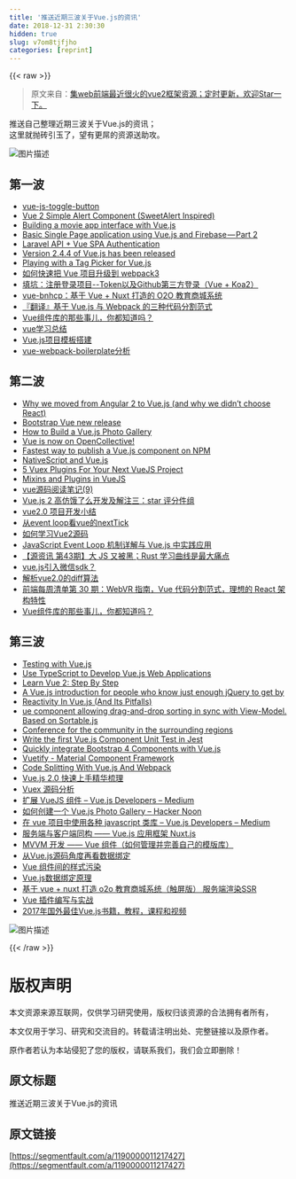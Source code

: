 ```yaml
---
title: '推送近期三波关于Vue.js的资讯' 
date: 2018-12-31 2:30:30
hidden: true
slug: v7om8tjfjho
categories: [reprint]
---
```


{{< raw >}}

                    
<blockquote><p>原文来自：<a href="https://github.com/itemsets/vue2" rel="nofollow noreferrer" target="_blank">集web前端最近很火的vue2框架资源；定时更新，欢迎Star一下。</a></p></blockquote>
<p>推送自己整理近期三波关于Vue.js的资讯；  <br>这里就抛砖引玉了，望有更屌的资源送助攻。</p>
<p><span class="img-wrap"><img data-src="/img/bVVeiZ" src="https://static.alili.tech/img/bVVeiZ" alt="图片描述" title="图片描述" style="cursor: pointer; display: inline;"></span></p>
<h2 id="articleHeader0">第一波</h2>
<ul>
<li><a href="https://github.com/euvl/vue-js-toggle-button" rel="nofollow noreferrer" target="_blank">vue-js-toggle-button</a></li>
<li><a href="https://github.com/mazipan/vue2-simplert" rel="nofollow noreferrer" target="_blank">Vue 2 Simple Alert Component (SweetAlert Inspired) </a></li>
<li><a href="https://hackernoon.com/building-a-movie-app-interface-with-vue-js-cdc8aeb5db0b" rel="nofollow noreferrer" target="_blank">Building a movie app interface with Vue.js</a></li>
<li><a href="https://medium.com/@oleg.agapov/basic-single-page-application-using-vue-js-and-firebase-part-2-143a3084266f" rel="nofollow noreferrer" target="_blank">Basic Single Page application using Vue.js and Firebase — Part 2</a></li>
<li><a href="https://medium.com/carbono/laravel-api-vue-spa-authentication-354dbd9ef1b0" rel="nofollow noreferrer" target="_blank">Laravel API + Vue SPA Authentication</a></li>
<li><a href="https://github.com/vuejs/vue/releases/tag/v2.4.4" rel="nofollow noreferrer" target="_blank">Version 2.4.4 of Vue.js has been released</a></li>
<li><a href="https://vuejsfeed.com/blog/playing-with-a-tag-picker-for-vue-js" rel="nofollow noreferrer" target="_blank">Playing with a Tag Picker for Vue.js</a></li>
<li><a href="https://mp.weixin.qq.com/s?__biz=MzU0OTExNzYwNg==&amp;mid=2247483859&amp;idx=1&amp;sn=e460ba96a83dac8146685db09204d3e0" rel="nofollow noreferrer" target="_blank">如何快速把 Vue 项目升级到 webpack3</a></li>
<li><a href="https://juejin.im/post/59ba2abc6fb9a00a4d53bf4b" rel="nofollow noreferrer" target="_blank">填坑：注册登录项目--Token以及Github第三方登录（Vue + Koa2）</a></li>
<li><a href="https://github.com/github1586/vue-bnhcp" rel="nofollow noreferrer" target="_blank">vue-bnhcp：基于 Vue + Nuxt 打造的 O2O 教育商城系统</a></li>
<li><a href="https://juejin.im/post/59bb73336fb9a00a3c4b08d9" rel="nofollow noreferrer" target="_blank">『翻译』基于 Vue.js 与 Webpack 的三种代码分割范式</a></li>
<li><a href="https://mp.weixin.qq.com/s?__biz=MzU0OTExNzYwNg==&amp;mid=2247483865&amp;idx=1&amp;sn=3f53f995130b38a43caa3274d4dd4bec" rel="nofollow noreferrer" target="_blank">Vue组件库的那些事儿，你都知道吗？</a></li>
<li><a href="https://segmentfault.com/a/1190000011093973">vue学习总结</a></li>
<li><a href="http://www.heeroluo.net/article/detail/137/vuejs-project-template" rel="nofollow noreferrer" target="_blank">Vue.js项目模板搭建</a></li>
<li><a href="http://www.cnblogs.com/mafeifan/p/7532612.html" rel="nofollow noreferrer" target="_blank">vue-webpack-boilerplate分析</a></li>
</ul>
<h2 id="articleHeader1">第二波</h2>
<ul>
<li><a href="https://medium.com/reverdev/why-we-moved-from-angular-2-to-vue-js-and-why-we-didnt-choose-react-ef807d9f4163" rel="nofollow noreferrer" target="_blank">Why we moved from Angular 2 to Vue.js (and why we didn’t choose React)</a></li>
<li><a href="https://bootstrap-vue.js.org/" rel="nofollow noreferrer" target="_blank">Bootstrap Vue new release</a></li>
<li><a href="https://cosmicjs.com/blog/how-to-build-a-vuejs-photo-gallery" rel="nofollow noreferrer" target="_blank">How to Build a Vue.js Photo Gallery</a></li>
<li><a href="https://medium.com/the-vue-point/vue-is-now-on-opencollective-1ef89ca1334b" rel="nofollow noreferrer" target="_blank">Vue is now on OpenCollective!</a></li>
<li><a href="https://codeburst.io/fastest-way-to-publish-a-vue-js-component-on-npm-d58f59e185f8" rel="nofollow noreferrer" target="_blank">Fastest way to publish a Vue.js component on NPM</a></li>
<li><a href="https://blog.paulhalliday.io/2017/09/08/nativescript-and-vue-js/" rel="nofollow noreferrer" target="_blank">NativeScript and Vue.js</a></li>
<li><a href="https://vuejsdevelopers.com/2017/09/11/vue-js-vuex-plugins" rel="nofollow noreferrer" target="_blank">5 Vuex Plugins For Your Next VueJS Project</a></li>
<li><a href="https://medium.com/@denny.headrick/mixins-and-plugins-in-vuejs-ecee9b37d1bd" rel="nofollow noreferrer" target="_blank">Mixins and Plugins in VueJS</a></li>
<li><a href="https://www.brooch.me/2017/09/08/vue-source-notes-9/" rel="nofollow noreferrer" target="_blank">vue源码阅读笔记(9)</a></li>
<li><a href="http://laker.me/blog/2017/09/08/17_0908_vuejs_eleme_3" rel="nofollow noreferrer" target="_blank">Vue.js 2 高仿饿了么开发及解注三：star 评分件组</a></li>
<li><a href="https://segmentfault.com/a/1190000011066120">vue2.0 项目开发小结</a></li>
<li><a href="https://juejin.im/post/59b499e86fb9a00a4e677825" rel="nofollow noreferrer" target="_blank">从event loop看vue的nextTick</a></li>
<li><a href="http://rapheal.sinaapp.com/2017/09/07/how-to-learn-vue2" rel="nofollow noreferrer" target="_blank">如何学习Vue2源码</a></li>
<li><a href="https://zhuanlan.zhihu.com/p/29116364" rel="nofollow noreferrer" target="_blank">JavaScript Event Loop 机制详解与 Vue.js 中实践应用</a></li>
<li><a href="https://my.oschina.net/editorial-story/blog/1532167" rel="nofollow noreferrer" target="_blank">【源资讯 第43期】大 JS 又被黑；Rust 学习曲线是最大痛点</a></li>
<li><a href="https://mp.weixin.qq.com/s?src=11&amp;timestamp=1505467780&amp;ver=394&amp;signature=adKq29z8vwBF9q-SC8vlel6hmFPMEElGh9okOvyoYwMhpcksug3RonPhhOJN9ODVfo" rel="nofollow noreferrer" target="_blank">vue.js引入微信sdk？</a></li>
<li><a href="https://github.com/aooy/blog/issues/2" rel="nofollow noreferrer" target="_blank">解析vue2.0的diff算法</a></li>
<li><a href="https://zhuanlan.zhihu.com/p/29246843" rel="nofollow noreferrer" target="_blank">前端每周清单第 30 期：WebVR 指南，Vue 代码分割范式，理想的 React 架构特性</a></li>
<li><a href="https://mp.weixin.qq.com/s?src=11&amp;timestamp=1505467824&amp;ver=394&amp;signature=p" rel="nofollow noreferrer" target="_blank">Vue组件库的那些事儿，你都知道吗？</a></li>
</ul>
<h2 id="articleHeader2">第三波</h2>
<ul>
<li><a href="http://himarsh.org/testing-with-vuejs/" rel="nofollow noreferrer" target="_blank">Testing with Vue.js</a></li>
<li><a href="https://egghead.io/courses/use-typescript-to-develop-vue-js-web-applications" rel="nofollow noreferrer" target="_blank">Use TypeScript to Develop Vue.js Web Applications</a></li>
<li><a href="https://laracasts.com/series/learn-vue-2-step-by-step" rel="nofollow noreferrer" target="_blank">Learn Vue 2: Step By Step</a></li>
<li><a href="https://medium.freecodecamp.org/vue-js-introduction-for-people-who-know-just-enough-jquery-to-get-by-eab5aa193d77" rel="nofollow noreferrer" target="_blank">A Vue.js introduction for people who know just enough jQuery to get by</a></li>
<li><a href="https://medium.com/js-dojo/reactivity-in-vue-js-and-its-pitfalls-de07a29c9407" rel="nofollow noreferrer" target="_blank">Reactivity In Vue.js (And Its Pitfalls)</a></li>
<li><a href="https://github.com/SortableJS/Vue.Draggable" rel="nofollow noreferrer" target="_blank">ue component allowing drag-and-drop sorting in sync with View-Model. Based on Sortable.js</a></li>
<li><a href="http://vuejs.london/" rel="nofollow noreferrer" target="_blank">Conference for the community in the surrounding regions</a></li>
<li><a href="https://alexjoverm.github.io/2017/08/21/Write-the-first-Vue-js-Component-Unit-Test-in-Jest" rel="nofollow noreferrer" target="_blank">Write the first Vue.js Component Unit Test in Jest</a></li>
<li><a href="https://github.com/bootstrap-vue/bootstrap-vue" rel="nofollow noreferrer" target="_blank">Quickly integrate Bootstrap 4 Components with Vue.js</a></li>
<li><a href="https://vuetifyjs.com/" rel="nofollow noreferrer" target="_blank">Vuetify - Material Component Framework</a></li>
<li><a href="https://medium.com/js-dojo/code-splitting-with-vue-js-and-webpack-c9830b29d557" rel="nofollow noreferrer" target="_blank">Code Splitting With Vue.js And Webpack</a></li>
<li><a href="https://juejin.im/post/59aa1248518825392656a86a" rel="nofollow noreferrer" target="_blank">Vue.js 2.0 快速上手精华梳理</a></li>
<li><a href="https://github.com/dwqs/blog/issues/58" rel="nofollow noreferrer" target="_blank">Vuex 源码分析</a></li>
<li><a href="http://zcfy.baomitu.com/article/extending-vuejs-components-vue-js-developers-medium-3974.html" rel="nofollow noreferrer" target="_blank">扩展 VueJS 组件 – Vue.js Developers – Medium</a></li>
<li><a href="http://zcfy.baomitu.com/article/how-to-build-a-vue-js-photo-gallery-hacker-noon-3917.html" rel="nofollow noreferrer" target="_blank">如何创建一个 Vue.js Photo Gallery – Hacker Noon</a></li>
<li><a href="http://zcfy.baomitu.com/article/use-any-javascript-library-with-vue-js-vue-js-developers-medium-4001.html" rel="nofollow noreferrer" target="_blank">在 vue 项目中使用各种 javascript 类库 – Vue.js Developers – Medium</a></li>
<li><a href="http://zcfy.baomitu.com/article/nuxt-js-a-universal-vue-js-application-framework-mdash-sitepoint-4036.html" rel="nofollow noreferrer" target="_blank">服务端与客户端同构 —— Vue.js 应用框架 Nuxt.js</a></li>
<li><a href="https://juejin.im/post/59aa362151882524363c647b" rel="nofollow noreferrer" target="_blank">MVVM 开发 —— Vue 组件（如何管理并完善自己的模版库）</a></li>
<li><a href="https://my.oschina.net/u/3161824/blog/1528289" rel="nofollow noreferrer" target="_blank">从Vue.js源码角度再看数据绑定</a></li>
<li><a href="https://juejin.im/post/59a6d8116fb9a024836400a3" rel="nofollow noreferrer" target="_blank">Vue 组件间的样式污染</a></li>
<li><a href="https://juejin.im/post/599aac10f265da24874cffef" rel="nofollow noreferrer" target="_blank">Vue.js数据绑定原理</a></li>
<li><a href="https://github.com/github1586/vue-bnhcp" rel="nofollow noreferrer" target="_blank">基于 vue + nuxt 打造 o2o 教育商城系统（触屏版） 服务端渲染SSR</a></li>
<li><a href="https://juejin.im/post/599c18b2f265da249823f21f" rel="nofollow noreferrer" target="_blank">Vue 插件编写与实战</a></li>
<li><a href="https://reactdom.com/blog/vuejs-books" rel="nofollow noreferrer" target="_blank">2017年国外最佳Vue.js书籍，教程，课程和视频</a></li>
</ul>
<p><span class="img-wrap"><img data-src="/img/bVVejp" src="https://static.alili.tech/img/bVVejp" alt="图片描述" title="图片描述" style="cursor: pointer; display: inline;"></span></p>

                
{{< /raw >}}

# 版权声明
本文资源来源互联网，仅供学习研究使用，版权归该资源的合法拥有者所有，

本文仅用于学习、研究和交流目的。转载请注明出处、完整链接以及原作者。

原作者若认为本站侵犯了您的版权，请联系我们，我们会立即删除！

## 原文标题
推送近期三波关于Vue.js的资讯

## 原文链接
[https://segmentfault.com/a/1190000011217427](https://segmentfault.com/a/1190000011217427)

